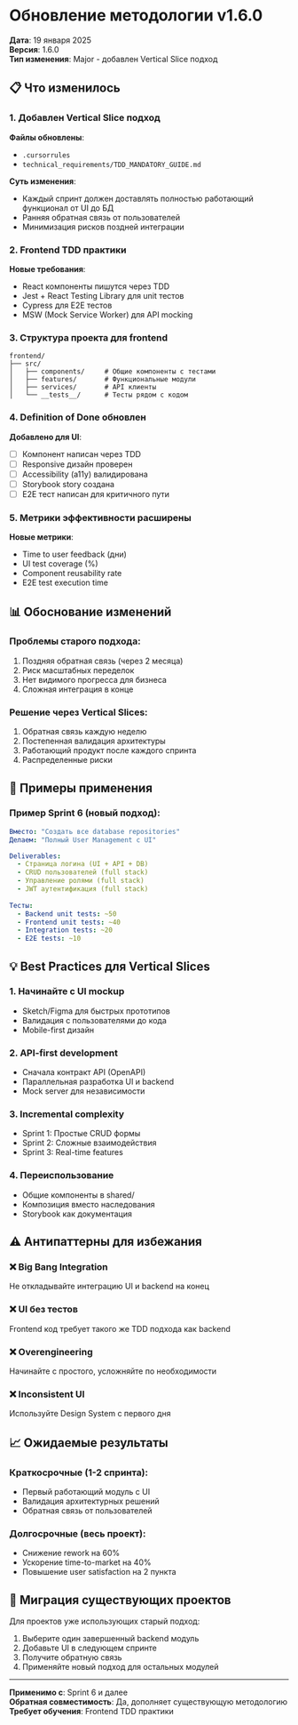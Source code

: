 # Обновление методологии v1.6.0

**Дата**: 19 января 2025  
**Версия**: 1.6.0  
**Тип изменения**: Major - добавлен Vertical Slice подход

## 📋 Что изменилось

### 1. Добавлен Vertical Slice подход
**Файлы обновлены**:
- `.cursorrules`
- `technical_requirements/TDD_MANDATORY_GUIDE.md`

**Суть изменения**:
- Каждый спринт должен доставлять полностью работающий функционал от UI до БД
- Ранняя обратная связь от пользователей
- Минимизация рисков поздней интеграции

### 2. Frontend TDD практики
**Новые требования**:
- React компоненты пишутся через TDD
- Jest + React Testing Library для unit тестов
- Cypress для E2E тестов
- MSW (Mock Service Worker) для API mocking

### 3. Структура проекта для frontend
```
frontend/
├── src/
│   ├── components/     # Общие компоненты с тестами
│   ├── features/       # Функциональные модули
│   ├── services/       # API клиенты
│   └── __tests__/      # Тесты рядом с кодом
```

### 4. Definition of Done обновлен
**Добавлено для UI**:
- [ ] Компонент написан через TDD
- [ ] Responsive дизайн проверен
- [ ] Accessibility (a11y) валидирована
- [ ] Storybook story создана
- [ ] E2E тест написан для критичного пути

### 5. Метрики эффективности расширены
**Новые метрики**:
- Time to user feedback (дни)
- UI test coverage (%)
- Component reusability rate
- E2E test execution time

## 📊 Обоснование изменений

### Проблемы старого подхода:
1. Поздняя обратная связь (через 2 месяца)
2. Риск масштабных переделок
3. Нет видимого прогресса для бизнеса
4. Сложная интеграция в конце

### Решение через Vertical Slices:
1. Обратная связь каждую неделю
2. Постепенная валидация архитектуры
3. Работающий продукт после каждого спринта
4. Распределенные риски

## 🎯 Примеры применения

### Пример Sprint 6 (новый подход):
```yaml
Вместо: "Создать все database repositories"
Делаем: "Полный User Management с UI"

Deliverables:
  - Страница логина (UI + API + DB)
  - CRUD пользователей (full stack)
  - Управление ролями (full stack)
  - JWT аутентификация (full stack)
  
Тесты:
  - Backend unit tests: ~50
  - Frontend unit tests: ~40
  - Integration tests: ~20
  - E2E tests: ~10
```

## 💡 Best Practices для Vertical Slices

### 1. Начинайте с UI mockup
- Sketch/Figma для быстрых прототипов
- Валидация с пользователями до кода
- Mobile-first дизайн

### 2. API-first development
- Сначала контракт API (OpenAPI)
- Параллельная разработка UI и backend
- Mock server для независимости

### 3. Incremental complexity
- Sprint 1: Простые CRUD формы
- Sprint 2: Сложные взаимодействия
- Sprint 3: Real-time features

### 4. Переиспользование
- Общие компоненты в shared/
- Композиция вместо наследования
- Storybook как документация

## ⚠️ Антипаттерны для избежания

### ❌ Big Bang Integration
Не откладывайте интеграцию UI и backend на конец

### ❌ UI без тестов
Frontend код требует такого же TDD подхода как backend

### ❌ Overengineering
Начинайте с простого, усложняйте по необходимости

### ❌ Inconsistent UI
Используйте Design System с первого дня

## 📈 Ожидаемые результаты

### Краткосрочные (1-2 спринта):
- Первый работающий модуль с UI
- Валидация архитектурных решений
- Обратная связь от пользователей

### Долгосрочные (весь проект):
- Снижение rework на 60%
- Ускорение time-to-market на 40%
- Повышение user satisfaction на 2 пункта

## 🔄 Миграция существующих проектов

Для проектов уже использующих старый подход:
1. Выберите один завершенный backend модуль
2. Добавьте UI в следующем спринте
3. Получите обратную связь
4. Применяйте новый подход для остальных модулей

---

**Применимо с**: Sprint 6 и далее  
**Обратная совместимость**: Да, дополняет существующую методологию  
**Требует обучения**: Frontend TDD практики 